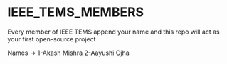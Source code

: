 # IEEE_TEMS_MEMBERS
Every member of IEEE TEMS append your name and this repo will act as your first open-source project

Names ->
1-Akash Mishra
2-Aayushi Ojha
